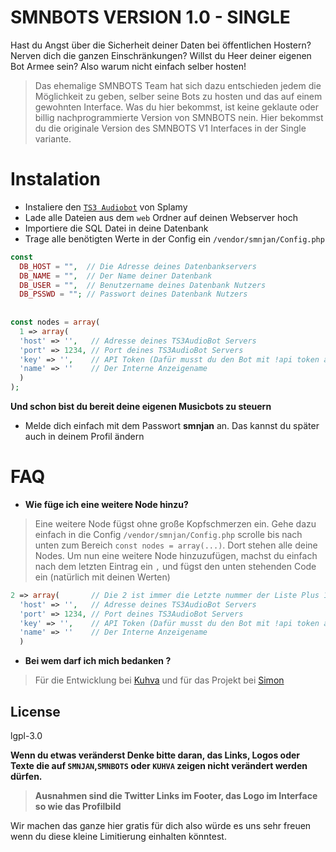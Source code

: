# SMNBOTS VERSION 1.0 - SINGLE

Hast du Angst über die Sicherheit deiner Daten bei öffentlichen Hostern? Nerven dich die ganzen Einschränkungen? Willst du Heer deiner eigenen Bot Armee sein? Also warum nicht einfach selber hosten!

> Das ehemalige SMNBOTS Team hat sich dazu entschieden jedem die Möglichkeit zu geben, selber seine Bots zu hosten und das auf einem gewohnten Interface. Was du hier bekommst, ist keine geklaute oder billig nachprogrammierte Version von SMNBOTS nein. Hier bekommst du die originale Version des SMNBOTS V1 Interfaces in der Single variante.

# Instalation

- Instaliere den [`TS3 Audiobot`](https://github.com/Splamy/TS3AudioBot#install) von Splamy
- Lade alle Dateien aus dem `web` Ordner auf deinen Webserver hoch
- Importiere die SQL Datei in deine Datenbank
- Trage alle benötigten Werte in der Config ein `/vendor/smnjan/Config.php`
```php
const  
  DB_HOST = "",  // Die Adresse deines Datenbankservers   
  DB_NAME = "",  // Der Name deiner Datenbank
  DB_USER = "",  // Benutzername deines Datenbank Nutzers
  DB_PSSWD = ""; // Passwort deines Datenbank Nutzers
  
  
const nodes = array(  
  1 => array(  
  'host' => '',   // Adresse deines TS3AudioBot Servers
  'port' => 1234, // Port deines TS3AudioBot Servers
  'key' => '',    // API Token (Dafür musst du den Bot mit !api token anschreiben)
  'name' => ''    // Der Interne Anzeigename
  )
);
```
**Und schon bist du bereit deine eigenen Musicbots zu steuern**
- Melde dich einfach mit dem Passwort **smnjan** an. Das kannst du später auch in deinem Profil ändern

# FAQ
- **Wie füge ich eine weitere Node hinzu?**
> Eine weitere Node fügst ohne große Kopfschmerzen ein. Gehe dazu einfach in die Config `/vendor/smnjan/Config.php` scrolle bis nach unten zum Bereich `const nodes = array(...)`. Dort stehen alle deine Nodes. Um nun eine weitere Node hinzuzufügen, machst du einfach nach dem letzten Eintrag ein ``,`` und fügst den unten stehenden Code ein (natürlich mit deinen Werten)
```php
2 => array(       // Die 2 ist immer die Letzte nummer der Liste Plus 1 gerechntet (also nach dem EIntrag würde z.B. eine 3 kommen) 
  'host' => '',   // Adresse deines TS3AudioBot Servers
  'port' => 1234, // Port deines TS3AudioBot Servers
  'key' => '',    // API Token (Dafür musst du den Bot mit !api token anschreiben)
  'name' => ''    // Der Interne Anzeigename
  )
```

- **Bei wem darf ich mich bedanken ?**
> Für die Entwicklung bei [Kuhva](https://twitter.com/KuhvaDE) und für das Projekt bei [Simon](https://twitter.com/SMNDMDE)


License
----
lgpl-3.0

**Wenn du etwas veränderst Denke bitte daran, das Links, Logos oder Texte die auf `SMNJAN`,`SMNBOTS` oder ``KUHVA`` zeigen nicht verändert werden dürfen.**
> **Ausnahmen sind die Twitter Links im Footer, das Logo im Interface so wie das Profilbild**

Wir machen das ganze hier gratis für dich also würde es uns sehr freuen wenn du diese kleine Limitierung einhalten könntest.
